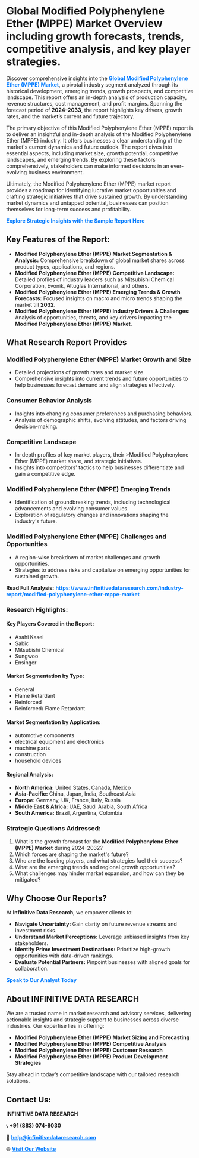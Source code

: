 <h1>Global Modified Polyphenylene Ether (MPPE) Market Overview including growth forecasts, trends, competitive analysis, and key player strategies.</h1>
<p>
Discover comprehensive insights into the 
<a href="https://www.infinitivedataresearch.com/industry-report/modified-polyphenylene-ether-mppe-market" rel="dofollow" style="color: #007BFF; text-decoration: none;"><strong>Global Modified Polyphenylene Ether (MPPE) Market</strong></a>, a pivotal industry segment analyzed through its historical development, emerging trends, growth prospects, and competitive landscape. This report offers an in-depth analysis of production capacity, revenue structures, cost management, and profit margins. Spanning the forecast period of <strong>2024–2033</strong>, the report highlights key drivers, growth rates, and the market’s current and future trajectory.
</p>
<p>
The primary objective of this Modified Polyphenylene Ether (MPPE) report is to deliver an insightful and in-depth analysis of the Modified Polyphenylene Ether (MPPE) industry. It offers businesses a clear understanding of the market's current dynamics and future outlook. The report dives into essential aspects, including market size, growth potential, competitive landscapes, and emerging trends. By exploring these factors comprehensively, stakeholders can make informed decisions in an ever-evolving business environment.
</p>
<p>
Ultimately, the Modified Polyphenylene Ether (MPPE) market report provides a roadmap for identifying lucrative market opportunities and crafting strategic initiatives that drive sustained growth. By understanding market dynamics and untapped potential, businesses can position themselves for long-term success and profitability.
</p>
<p>
<a href="https://www.infinitivedataresearch.com/request-sample/reportId=105895" style="color: #007BFF; text-decoration: none;"><strong>Explore Strategic Insights with the Sample Report Here</strong></a>
</p>

<h2>Key Features of the Report:</h2>
<ul>
<li><strong>Modified Polyphenylene Ether (MPPE) Market Segmentation & Analysis:</strong> Comprehensive breakdown of global market shares across product types, applications, and regions.</li>
<li><strong>Modified Polyphenylene Ether (MPPE) Competitive Landscape:</strong> Detailed profiles of industry leaders such as Mitsubishi Chemical Corporation, Evonik, Altuglas International, and others.</li>
<li><strong>Modified Polyphenylene Ether (MPPE) Emerging Trends & Growth Forecasts:</strong> Focused insights on macro and micro trends shaping the market till <strong>2032</strong>.</li>
<li><strong>Modified Polyphenylene Ether (MPPE) Industry Drivers & Challenges:</strong> Analysis of opportunities, threats, and key drivers impacting the <strong>Modified Polyphenylene Ether (MPPE) Market</strong>.</li>
</ul>

<h2>What Research Report Provides</h2>
<h3>Modified Polyphenylene Ether (MPPE) Market Growth and Size</h3>
<ul>
<li>Detailed projections of growth rates and market size.</li>
<li>Comprehensive insights into current trends and future opportunities to help businesses forecast demand and align strategies effectively.</li>
</ul>

<h3>Consumer Behavior Analysis</h3>
<ul>
<li>Insights into changing consumer preferences and purchasing behaviors.</li>
<li>Analysis of demographic shifts, evolving attitudes, and factors driving decision-making.</li>
</ul>

<h3>Competitive Landscape</h3>
<ul>
<li>In-depth profiles of key market players, their >Modified Polyphenylene Ether (MPPE) market share, and strategic initiatives.</li>
<li>Insights into competitors' tactics to help businesses differentiate and gain a competitive edge.</li>
</ul>

<h3>Modified Polyphenylene Ether (MPPE) Emerging Trends</h3>
<ul>
<li>Identification of groundbreaking trends, including technological advancements and evolving consumer values.</li>
<li>Exploration of regulatory changes and innovations shaping the industry's future.</li>
</ul>

<h3>Modified Polyphenylene Ether (MPPE) Challenges and Opportunities</h3>
<ul>
<li>A region-wise breakdown of market challenges and growth opportunities.</li>
<li>Strategies to address risks and capitalize on emerging opportunities for sustained growth.</li>
</ul>
<p><strong>Read Full Analysis:</strong> <a href="https://www.infinitivedataresearch.com/industry-report/modified-polyphenylene-ether-mppe-market" rel="dofollow" style="color: #007BFF; text-decoration: none;"><strong>https://www.infinitivedataresearch.com/industry-report/modified-polyphenylene-ether-mppe-market</strong></a></p>
<h3>Research Highlights:</h3>
<h4>Key Players Covered in the Report:</h4>
<ul><li>Asahi Kasei</li><li>Sabic</li><li>Mitsubishi Chemical</li><li>Sungwoo</li><li>Ensinger</li></ul>
<h4>Market Segmentation by Type:</h4>
<ul><li>General</li><li>Flame Retardant</li><li>Reinforced</li><li>Reinforced/ Flame Retardant</li></ul>
<h4>Market Segmentation by Application:</h4>
<ul><li>automotive components</li><li>electrical equipment and electronics</li><li>machine parts</li><li>construction</li><li>household devices</li></ul>

<h4>Regional Analysis:</h4>
<ul>
<li><strong>North America:</strong> United States, Canada, Mexico</li>
<li><strong>Asia-Pacific:</strong> China, Japan, India, Southeast Asia</li>
<li><strong>Europe:</strong> Germany, UK, France, Italy, Russia</li>
<li><strong>Middle East & Africa:</strong> UAE, Saudi Arabia, South Africa</li>
<li><strong>South America:</strong> Brazil, Argentina, Colombia</li>
</ul>

<h3>Strategic Questions Addressed:</h3>
<ol>
<li>What is the growth forecast for the <strong>Modified Polyphenylene Ether (MPPE) Market</strong> during 2024–2032?</li>
<li>Which forces are shaping the market's future?</li>
<li>Who are the leading players, and what strategies fuel their success?</li>
<li>What are the emerging trends and regional growth opportunities?</li>
<li>What challenges may hinder market expansion, and how can they be mitigated?</li>
</ol>

<h2>Why Choose Our Reports?</h2>
<p>At <strong>Infinitive Data Research</strong>, we empower clients to:</p>
<ul>
<li><strong>Navigate Uncertainty:</strong> Gain clarity on future revenue streams and investment risks.</li>
<li><strong>Understand Market Perceptions:</strong> Leverage unbiased insights from key stakeholders.</li>
<li><strong>Identify Prime Investment Destinations:</strong> Prioritize high-growth opportunities with data-driven rankings.</li>
<li><strong>Evaluate Potential Partners:</strong> Pinpoint businesses with aligned goals for collaboration.</li>
</ul>
<p><a href="https://www.infinitivedataresearch.com/industry-report/modified-polyphenylene-ether-mppe-market" rel="dofollow" style="color: #007BFF; text-decoration: none;"><strong>Speak to Our Analyst Today</strong></a></p>

<h2>About INFINITIVE DATA RESEARCH</h2>
<p>We are a trusted name in market research and advisory services, delivering actionable insights and strategic support to businesses across diverse industries. Our expertise lies in offering:</p>
<ul>
<li><strong>Modified Polyphenylene Ether (MPPE) Market Sizing and Forecasting</strong></li>
<li><strong>Modified Polyphenylene Ether (MPPE) Competitive Analysis</strong></li>
<li><strong>Modified Polyphenylene Ether (MPPE) Customer Research</strong></li>
<li><strong>Modified Polyphenylene Ether (MPPE) Product Development Strategies</strong></li>
</ul>
<p>Stay ahead in today’s competitive landscape with our tailored research solutions.</p>

<h2>Contact Us:</h2>
<p><strong>INFINITIVE DATA RESEARCH</strong></p>
<p>📞 <strong>+91 (883) 074-8030</strong></p>
<p>📧 <strong><a href="mailto:help@infinitivedataresearch.com" style="color: #007BFF;">help@infinitivedataresearch.com</a></strong></p>
<p>🌐 <strong><a href="https://www.infinitivedataresearch.com" rel="dofollow" style="color: #007BFF;">Visit Our Website</a></strong></p>